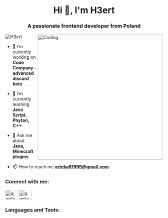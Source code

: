 <h1 align="center">Hi 👋, I'm H3ert</h1>
<h3 align="center">A passionate frontend developer from Poland</h3>
<img align="right" alt="Coding" width="400" src="https://raw.githubusercontent.com/TheDudeThatCode/TheDudeThatCode/master/Assets/Developer.gif">

<p align="left"> <img src="https://komarev.com/ghpvc/?username=qwrtyy&label=Profile%20views&color=0e75b6&style=flat" alt="H3ert" /> </p>

- 🔭 I’m currently working on **Code Company - advanced discord bots**
  
- 🌱 I’m currently learning **Java Script, Phyton, C++**
  
- 💬 Ask me about **Java, Minecraft plugins**
  
- 📫 How to reach me **arteka81999@gmail.com**

<h3 align="left">Connect with me:</h3>
<p align="left">
<a href="https://www.youtube.com/channel/UCV2udMXNO1WbEW1QBDWlNrQ" target="blank"><img align="center" src="https://raw.githubusercontent.com/rahuldkjain/github-profile-readme-generator/master/src/images/icons/Social/youtube.svg" alt="qwrtyy" height="30" width="40" /></a>
<a href="https://discord.gg/yXYmsrnGn8" target="blank"><img align="center" src="https://raw.githubusercontent.com/rahuldkjain/github-profile-readme-generator/master/src/images/icons/Social/discord.svg" alt="qwrtyy#1139" height="30" width="40" /></a>
</p>
<h3 align="left">Languages and Tools:</h3>

<!---
H3ert/H3ert is a ✨ special ✨ repository because its `README.md` (this file) appears on your GitHub profile.
You can click the Preview link to take a look at your changes.
--->
